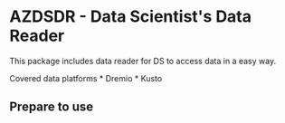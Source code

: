# AZDSDR - Data Scientist's Data Reader

This package includes data reader for DS to access data in a easy way. 

Covered data platforms
    * Dremio
    * Kusto
  
## Prepare to use 